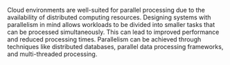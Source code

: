 Cloud environments are well-suited for parallel processing due to the availability of distributed computing resources. Designing systems with parallelism in mind allows workloads to be divided into smaller tasks that can be processed simultaneously. This can lead to improved performance and reduced processing times. Parallelism can be achieved through techniques like distributed databases, parallel data processing frameworks, and multi-threaded processing.